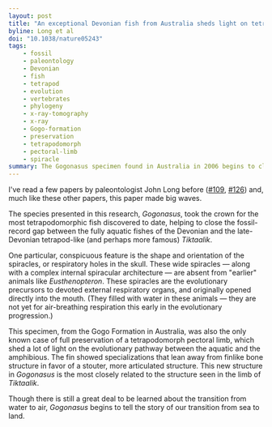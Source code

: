 ```yaml
---
layout: post
title: "An exceptional Devonian fish from Australia sheds light on tetrapod origins"
byline: Long et al
doi: "10.1038/nature05243"
tags:
    - fossil
    - paleontology
    - Devonian
    - fish
    - tetrapod
    - evolution
    - vertebrates
    - phylogeny
    - x-ray-tomography
    - x-ray
    - Gogo-formation
    - preservation
    - tetrapodomorph
    - pectoral-limb
    - spiracle
summary: The Gogonasus specimen found in Australia in 2006 begins to close the gap between fishes and amphibians like Tiktaalik.
---
```


I've read a few papers by paleontologist John Long before ([#109](http://blog.jordan.matelsky.com/365papers/109/), [#126](http://blog.jordan.matelsky.com/365papers/126/)) and, much like these other papers, this paper made big waves.

The species presented in this research, _Gogonasus_, took the crown for the most tetrapodomorphic fish discovered to date, helping to close the fossil-record gap between the fully aquatic fishes of the Devonian and the late-Devonian tetrapod-like (and perhaps more famous) _Tiktaalik_.

One particular, conspicuous feature is the shape and orientation of the spiracles, or respiratory holes in the skull. These wide spiracles — along with a complex internal spiracular architecture — are absent from "earlier" animals like _Eusthenopteron_. These spiracles are the evolutionary precursors to devoted external respiratory organs, and originally opened directly into the mouth. (They filled with water in these animals — they are not yet for air-breathing respiration this early in the evolutionary progression.)

This specimen, from the Gogo Formation in Australia, was also the only known case of full preservation of a tetrapodomorph pectoral limb, which shed a lot of light on the evolutionary pathway between the aquatic and the amphibious. The fin showed specializations that lean away from finlike bone structure in favor of a stouter, more articulated structure. This new structure in _Gogonasus_ is the most closely related to the structure seen in the limb of _Tiktaalik_.

Though there is still a great deal to be learned about the transition from water to air, _Gogonasus_ begins to tell the story of our transition from sea to land.
